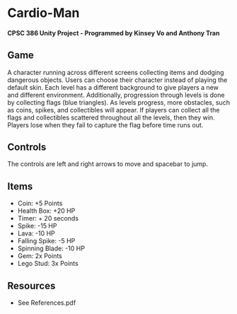 # Cardio-Man
#### CPSC 386 Unity Project - Programmed by Kinsey Vo and Anthony Tran

## Game
A character running across different screens collecting items and dodging dangerous objects. Users can choose their character instead of playing the default skin. Each level has a different background to give players a new and different environment. Additionally, progression through levels is done by collecting flags (blue triangles). As levels progress, more obstacles, such as coins, spikes, and collectibles will appear. If players can collect all the flags and collectibles scattered throughout all the levels, then they win. Players lose when they fail to capture the flag before time runs out.

## Controls
The controls are left and right arrows to move and spacebar to jump.

## Items
  - Coin: +5 Points
  - Health Box: +20 HP
  - Timer: + 20 seconds
  - Spike: -15 HP
  - Lava: -10 HP
  - Falling Spike: -5 HP
  - Spinning Blade: -10 HP
  - Gem: 2x Points
  - Lego Stud: 3x Points

## Resources
  - See References.pdf
